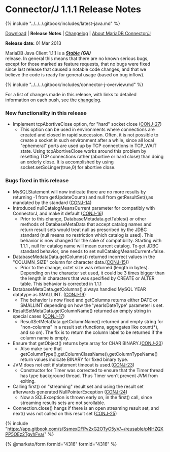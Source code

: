 # Connector/J 1.1.1 Release Notes

{% include "../../../.gitbook/includes/latest-java.md" %}

[Download](https://downloads.mariadb.org/client-java/1.1.1/) | **Release Notes** | [Changelog](../changelogs/1.1/1.1.1.md) | [About MariaDB Connector/J](https://app.gitbook.com/s/CjGYMsT2MVP4nd3IyW2L/mariadb-connector-j/about-mariadb-connector-j)

**Release date:** 01 Mar 2013

MariaDB Java Client 1.1.1 is a [_**Stable**_](../../../community-server/about/release-criteria.md) _**(GA)**_\
release. In general this means that there are no known serious bugs,\
except for those marked as feature requests, that no bugs were fixed\
since last release that caused a notable code changes, and that we\
believe the code is ready for general usage (based on bug inflow).

{% include "../../../.gitbook/includes/connector-j-overview.md" %}

For a list of changes made in this release, with links to detailed\
information on each push, see the [changelog](../changelogs/1.1/1.1.1.md).

### New functionality in this release

* Implement tcpAbortiveClose option, for "hard" socket close ([CONJ-27](https://jira.mariadb.org/browse/CONJ-27))
  * This option can be used in environments where connections are created and closed in rapid succession. Often, it is not possible to create a socket in such environment after a while, since all local "ephemeral" ports are used up by TCP connections in TCP\_WAIT state. Using tcpAbortiveClose works around this problem by resetting TCP connections rather (abortive or hard close) than doing an orderly close. It is accomplished by using socket.setSoLinger(true,0) for abortive close.

### Bugs fixed in this release

* MySQLStatement will now indicate there are no more results by returning -1 from getUpdateCount() and null from getResultSet(),as mandated by the standard ([CONJ-14](https://jira.mariadb.org/browse/CONJ-14))
* Introduced nullCatalogMeansCurrent parameter for compatibly with ConnectorJ, and make it default ([CONJ-16](https://jira.mariadb.org/browse/CONJ-16))
  * Prior to this change, DatabaseMetadata.getTables() or other methods of DatabaseMetaData that accept catalog names and return result sets would treat null as prescribed by the JDBC standard (null means no restriction which catalog is used). This behavior is now changed for the sake of compatibility. Starting with 1.1.1 , null for catalog name will mean current catalog. To get JDBC standard behavior, one needs to set nullCatalogMeansCurrent=false.
* DatabaseMedataData.getColumns() returned incorrect values in the "COLUMN\_SIZE" column for character data.([CONJ-15](https://jira.mariadb.org/browse/CONJ-15)))
  * Prior to the change, octet size was returned (length in bytes). Depending on the character set used, it could be 3 times bigger than the length in characters that was specified by CREATE or ALTER table. This behavior is corrected in 1.1.1
* DatabaseMetaData.getColumns() always handled MySQL YEAR datatype as SMALLINT. ([CONJ-19](https://jira.mariadb.org/browse/CONJ-19))
  * The behavior is now fixed and getColumns returns either DATE or SMALLINT depending on how the 'yearIsDateType' parameter is set.
* ResultSetMetaData.getColumnName() returned an empty string in special cases ([CONJ-17](https://jira.mariadb.org/browse/CONJ-17))
  * ResultSetMetaData.getColumnName() returned and empty string for "non-columns" in a result set (functions, aggregates like count(\*), and so on). The fix is to return the column label to be returned if the column name is empty.
* Ensure that getObject() returns byte array for CHAR BINARY.([CONJ-20](https://jira.mariadb.org/browse/CONJ-20))
  * Also make sure that getColumnType(),getColumnClassName(),getColumnTypeName() return values indicate BINARY for fixed binary type.
* JVM does not exit if statement timeout is used.([CONJ-23](https://jira.mariadb.org/browse/CONJ-23))
  * Constructor for Timer was corrected to ensure that the Timer thread has type background thread. Thus Timer won't prevent JVM from exiting.
* Calling first() on "streaming" result set and using the result set afterwards generated NullPointerException ([CONJ-24](https://jira.mariadb.org/browse/CONJ-24))
  * Now a SQLException is thrown early on, in the first() call, since streaming results sets are not scrollable.
* Connection.close() hangs if there is an open streaming result set, and next() was not called on this result set ([CONJ-25](https://jira.mariadb.org/browse/CONJ-25))

{% include "https://app.gitbook.com/s/SsmexDFPv2xG2OTyO5yV/~/reusable/pNHZQXPP5OEz2TgvhFva/" %}

{% @marketo/form formid="4316" formId="4316" %}
